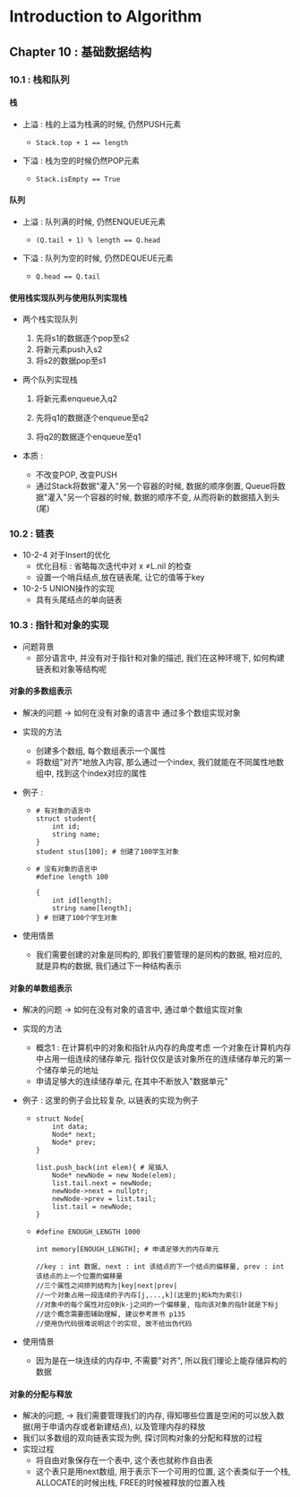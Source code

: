 # Introduction to Algorithm

##  Chapter 10 : 基础数据结构

### 10.1 : 栈和队列

#### 栈

- 上溢 : 栈的上溢为栈满的时候, 仍然PUSH元素

  - ```
    Stack.top + 1 == length
    ```

- 下溢 : 栈为空的时候仍然POP元素

  - ```
    Stack.isEmpty == True
    ```

#### 队列

- 上溢 : 队列满的时候, 仍然ENQUEUE元素

  - ```
    (Q.tail + 1) % length == Q.head

- 下溢 : 队列为空的时候, 仍然DEQUEUE元素

  - ```
    Q.head == Q.tail
    ```

#### 使用栈实现队列与使用队列实现栈

- 两个栈实现队列

  1. 先将s1的数据逐个pop至s2
  2. 将新元素push入s2
  3. 将s2的数据pop至s1

- 两个队列实现栈

  1. 将新元素enqueue入q2

  2. 先将q1的数据逐个enqueue至q2
  3. 将q2的数据逐个enqueue至q1

- 本质 :

  - 不改变POP, 改变PUSH
  - 通过Stack将数据"灌入"另一个容器的时候, 数据的顺序倒置, Queue将数据"灌入"另一个容器的时候, 数据的顺序不变, 从而将新的数据插入到头(尾)

### 10.2 : 链表

- 10-2-4 对于Insert的优化
  - 优化目标 : 省略每次迭代中对 x ≠L.nil 的检查
  - 设置一个哨兵结点,放在链表尾, 让它的值等于key
- 10-2-5 UNION操作的实现
  - 具有头尾结点的单向链表

### 10.3 : 指针和对象的实现

- 问题背景
  - 部分语言中, 并没有对于指针和对象的描述, 我们在这种环境下, 如何构建链表和对象等结构呢

#### 对象的多数组表示

- 解决的问题 -> 如何在没有对象的语言中 通过多个数组实现对象

- 实现的方法

  - 创建多个数组, 每个数组表示一个属性
  - 将数组"对齐"地放入内容, 那么通过一个index, 我们就能在不同属性地数组中, 找到这个index对应的属性

- 例子 : 

  - ```伪代码
    # 有对象的语言中
    struct student{
    	int id;
    	string name;
    }
    student stus[100]; # 创建了100学生对象
    ```

  - ```伪代码
    # 没有对象的语言中
    #define length 100
    
    {
    	int id[length];
    	string name[length];
    } # 创建了100个学生对象
    
    ```

- 使用情景

  - 我们需要创建的对象是同构的, 即我们要管理的是同构的数据, 相对应的, 就是异构的数据, 我们通过下一种结构表示

#### 对象的单数组表示

- 解决的问题  -> 如何在没有对象的语言中, 通过单个数组实现对象

- 实现的方法

  - 概念1 : 在计算机中的对象和指针从内存的角度考虑 一个对象在计算机内存中占用一组连续的储存单元. 指针仅仅是该对象所在的连续储存单元的第一个储存单元的地址
  - 申请足够大的连续储存单元, 在其中不断放入"数据单元"

- 例子 : 这里的例子会比较复杂, 以链表的实现为例子

  - ```伪代码
    struct Node{
    	int data;
    	Node* next;
    	Node* prev;
    }
    
    list.push_back(int elem){ # 尾插入
    	Node* newNode = new Node(elem);
    	list.tail.next = newNode;
    	newNode->next = nullptr;
    	newNode->prev = list.tail;
    	list.tail = newNode;
    }
    ```

  - ```伪代码
    #define ENOUGH_LENGTH 1000
    
    int memory[ENOUGH_LENGTH]; # 申请足够大的内存单元
    
    //key : int 数据, next : int 该结点的下一个结点的偏移量, prev : int 该结点的上一个位置的偏移量
    //三个属性之间排列结构为|key|next|prev|
    //一个对象占用一段连续的子内存[j,...,k](这里的j和k均为索引)
    //对象中的每个属性对应0到k-j之间的一个偏移量, 指向该对象的指针就是下标j
    //这个概念需要图辅助理解, 建议参考原书 p135 
    //使用伪代码很难说明这个的实现, 故不给出伪代码
    ```

- 使用情景

  - 因为是在一块连续的内存中, 不需要"对齐", 所以我们理论上能存储异构的数据

#### 对象的分配与释放

- 解决的问题, -> 我们需要管理我们的内存, 得知哪些位置是空闲的可以放入数据(用于申请内存或者新建结点), 以及管理内存的释放
- 我们以多数组的双向链表实现为例, 探讨同构对象的分配和释放的过程
- 实现过程
  - 将自由对象保存在一个表中, 这个表也就称作自由表
  - 这个表只是用next数组, 用于表示下一个可用的位置, 这个表类似于一个栈, ALLOCATE的时候出栈, FREE的时候被释放的位置入栈

 